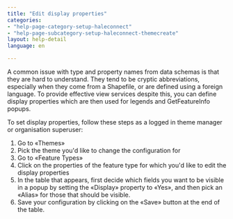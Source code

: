 ```yaml
---
title: "Edit display properties"
categories:
- "help-page-category-setup-haleconnect"
- "help-page-subcategory-setup-haleconnect-themecreate"
layout: help-detail
language: en

---
```



A common issue with type and property names from data schemas is that they are hard to understand. They tend to be cryptic abbreviations, especially when they come from a Shapefile, or are defined using a foreign language. To provide effective view services despite this, you can define display properties which are then used for legends and GetFeatureInfo popups.

To set display properties, follow these steps as a logged in theme manager or organisation superuser:

1.	Go to &laquo;Themes&raquo;
1.	Pick the theme you'd like to change the configuration for
1.	Go to &laquo;Feature Types&raquo;
4.	Click on the properties of the feature type for which you'd like to edit the display properties
5.	In the table that appears, first decide which fields you want to be visible in a popup by setting the &laquo;Display&raquo; property to &laquo;Yes&raquo;, and then pick an &laquo;Alias&raquo; for those that should be visible.<img src="/images/help/en/property_editing.png" alt="" title="Editing feature type properties" class="img-responsive img-inline-help"/>
6.	Save your configuration by clicking on the &laquo;Save&raquo; button at the end of the table.

